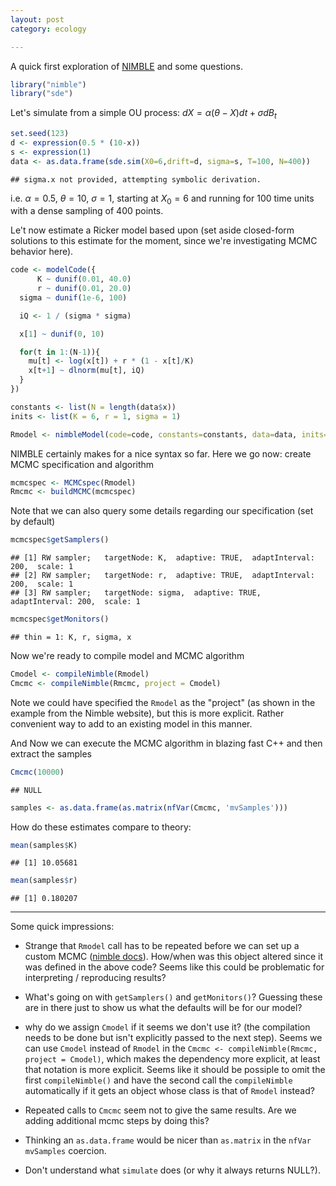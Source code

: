 ```yaml
---
layout: post
category: ecology

---
```



A quick first exploration of [NIMBLE](http://r-nimble.org) and some questions. 


```r
library("nimble")
library("sde")
```


Let's simulate from a simple OU process: $dX = \alpha (\theta - X) dt + \sigma dB_t$


```r
set.seed(123)
d <- expression(0.5 * (10-x))
s <- expression(1) 
data <- as.data.frame(sde.sim(X0=6,drift=d, sigma=s, T=100, N=400))
```

```
## sigma.x not provided, attempting symbolic derivation.
```

i.e. $\alpha = 0.5$, $\theta = 10$, $\sigma=1$, starting at $X_0 = 6$ and running for 100 time units with a dense sampling of 400 points.


Le't now estimate a Ricker model based upon (set aside closed-form solutions to this estimate for the moment, since we're investigating MCMC behavior here).


```r
code <- modelCode({
      K ~ dunif(0.01, 40.0)
      r ~ dunif(0.01, 20.0)
  sigma ~ dunif(1e-6, 100)

  iQ <- 1 / (sigma * sigma)

  x[1] ~ dunif(0, 10)

  for(t in 1:(N-1)){
    mu[t] <- log(x[t]) + r * (1 - x[t]/K) 
    x[t+1] ~ dlnorm(mu[t], iQ) 
  }
})

constants <- list(N = length(data$x))
inits <- list(K = 6, r = 1, sigma = 1)

Rmodel <- nimbleModel(code=code, constants=constants, data=data, inits=inits)
```


NIMBLE certainly makes for a nice syntax so far.  Here we go now: create MCMC specification and algorithm


```r
mcmcspec <- MCMCspec(Rmodel)
Rmcmc <- buildMCMC(mcmcspec)
```
Note that we can also query some details regarding our specification (set by default)


```r
mcmcspec$getSamplers()
```

```
## [1] RW sampler;   targetNode: K,  adaptive: TRUE,  adaptInterval: 200,  scale: 1
## [2] RW sampler;   targetNode: r,  adaptive: TRUE,  adaptInterval: 200,  scale: 1
## [3] RW sampler;   targetNode: sigma,  adaptive: TRUE,  adaptInterval: 200,  scale: 1
```

```r
mcmcspec$getMonitors()
```

```
## thin = 1: K, r, sigma, x
```


Now we're ready to compile model and MCMC algorithm


```r
Cmodel <- compileNimble(Rmodel)
Cmcmc <- compileNimble(Rmcmc, project = Cmodel)
```

Note we could have specified the `Rmodel` as the "project" (as shown in the example from the Nimble website), but this is more explicit.  Rather convenient way to add to an existing model in this manner.

And Now we can execute the MCMC algorithm in blazing fast C++ and then extract the samples


```r
Cmcmc(10000)
```

```
## NULL
```

```r
samples <- as.data.frame(as.matrix(nfVar(Cmcmc, 'mvSamples')))
```


How do these estimates compare to theory:


```r
mean(samples$K)
```

```
## [1] 10.05681
```

```r
mean(samples$r)
```

```
## [1] 0.180207
```


----------

Some quick impressions: 

- Strange that `Rmodel` call has to be repeated before we can set up a custom MCMC ([nimble docs](http://r-nimble.org/examples)).  How/when was this object altered since it was defined in the above code?  Seems like this could be problematic for interpreting / reproducing results?

- What's going on with `getSamplers()` and `getMonitors()`? Guessing these are in there just to show us what the defaults will be for our model?

- why do we assign `Cmodel` if it seems we don't use it? (the compilation needs to be done but isn't explicitly passed to the next step).  Seems we can use `Cmodel` instead of `Rmodel` in the `Cmcmc <- compileNimble(Rmcmc, project = Cmodel)`, which makes the dependency more explicit, at least that notation is more explicit.  Seems like it should be possiple to omit the first `compileNimble()` and have the second call the `compileNimble` automatically if it gets an object whose class is that of `Rmodel` instead?

- Repeated calls to `Cmcmc` seem not to give the same results.  Are we adding additional mcmc steps by doing this?

- Thinking an `as.data.frame` would be nicer than `as.matrix` in the `nfVar` `mvSamples` coercion.  

- Don't understand what `simulate` does (or why it always returns NULL?). 

